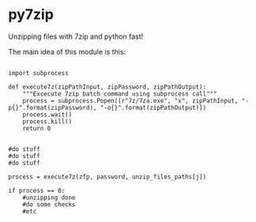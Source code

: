 # py7zip
Unzipping files with 7zip and python fast!

The main idea of this module is this:


```

import subprocess

def execute7z(zipPathInput, zipPassword, zipPathOutput):
    """Excecute 7zip batch command using subprocess call"""
    process = subprocess.Popen([r"7z/7za.exe", "x", zipPathInput, "-p{}".format(zipPassword), "-o{}".format(zipPathOutput)])
    process.wait()
    process.kill()
    return 0
    
    
#do stuff
#do stuff
#do stuff

process = execute7z(zfp, password, unzip_files_paths[j])

if process == 0:
    #unzipping done
    #do some checks
    #etc
   
```

